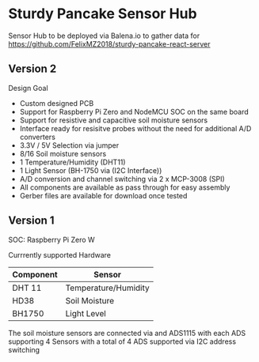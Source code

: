 # Sturdy Pancake Sensor Hub
Sensor Hub to be deployed via Balena.io to gather data for https://github.com/FelixMZ2018/sturdy-pancake-react-server 

## Version 2

Design Goal
- Custom designed PCB
- Support for Raspberry Pi Zero and NodeMCU SOC on the same board
- Support for resistive and capacitive soil moisture sensors
- Interface ready for resisitve probes without the need for additional A/D converters
- 3.3V / 5V Selection via jumper
- 8/16 Soil moisture sensors
- 1 Temperature/Humidity (DHT11)
- 1 Light Sensor (BH-1750 via (I2C Interface))
- A/D conversion and channel switching via 2 x MCP-3008 (SPI)
- All components are available as pass through for easy assembly
- Gerber files are available for download once tested


## Version 1 

SOC: Raspberry Pi Zero W

Currrently supported Hardware

| Component | Sensor |
| ------------- | ------------- |
| DHT 11 | Temperature/Humidity  |
| HD38  | Soil Moisture  |
| BH1750  | Light Level  |

The soil moisture sensors are connected via and ADS1115 with each ADS supporting 4 Sensors with a total of 4 ADS supported via I2C address switching

